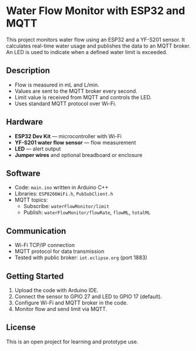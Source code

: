 # Water Flow Monitor with ESP32 and MQTT

This project monitors water flow using an ESP32 and a YF-S201 sensor. It calculates real-time water usage and publishes the data to an MQTT broker. An LED is used to indicate when a defined water limit is exceeded.

## Description

- Flow is measured in mL and L/min.
- Values are sent to the MQTT broker every second.
- Limit value is received from MQTT and controls the LED.
- Uses standard MQTT protocol over Wi-Fi.

## Hardware

- **ESP32 Dev Kit** — microcontroller with Wi-Fi
- **YF-S201 water flow sensor** — flow measurement
- **LED** — alert output
- **Jumper wires** and optional breadboard or enclosure

## Software

- Code: `main.ino` written in Arduino C++
- Libraries: `ESP8266WiFi.h`, `PubSubClient.h`
- MQTT topics:
  - Subscribe: `waterFlowMonitor/limit`
  - Publish: `waterFlowMonitor/flowRate`, `flowML`, `totalML`

## Communication

- Wi-Fi TCP/IP connection
- MQTT protocol for data transmission
- Tested with public broker: `iot.eclipse.org` (port 1883)

## Getting Started

1. Upload the code with Arduino IDE.
2. Connect the sensor to GPIO 27 and LED to GPIO 17 (default).
3. Configure Wi-Fi and MQTT broker in the code.
4. Monitor flow and send limit via MQTT.

## License

This is an open project for learning and prototype use.
